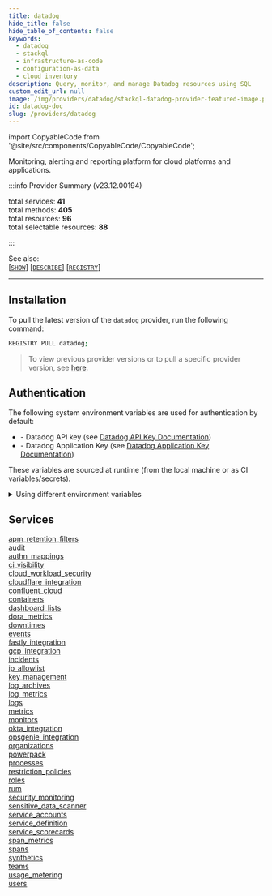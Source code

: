 ```yaml
---
title: datadog
hide_title: false
hide_table_of_contents: false
keywords:
  - datadog
  - stackql
  - infrastructure-as-code
  - configuration-as-data
  - cloud inventory
description: Query, monitor, and manage Datadog resources using SQL
custom_edit_url: null
image: /img/providers/datadog/stackql-datadog-provider-featured-image.png
id: datadog-doc
slug: /providers/datadog
---
```


import CopyableCode from '@site/src/components/CopyableCode/CopyableCode';

Monitoring, alerting and reporting platform for cloud platforms and applications.  
    
:::info Provider Summary (v23.12.00194)

<div class="row">
<div class="providerDocColumn">
<span>total services:&nbsp;<b>41</b></span><br />
<span>total methods:&nbsp;<b>405</b></span><br />
</div>
<div class="providerDocColumn">
<span>total resources:&nbsp;<b>96</b></span><br />
<span>total selectable resources:&nbsp;<b>88</b></span><br />
</div>
</div>

:::

See also:   
[[` SHOW `]](https://stackql.io/docs/language-spec/show) [[` DESCRIBE `]](https://stackql.io/docs/language-spec/describe)  [[` REGISTRY `]](https://stackql.io/docs/language-spec/registry)
* * * 

## Installation

To pull the latest version of the `datadog` provider, run the following command:  

```bash
REGISTRY PULL datadog;
```
> To view previous provider versions or to pull a specific provider version, see [here](https://stackql.io/docs/language-spec/registry).  

## Authentication

The following system environment variables are used for authentication by default:  

- <CopyableCode code="DD_API_KEY" /> - Datadog API key (see [Datadog API Key Documentation](https://docs.datadoghq.com/account_management/api-app-keys/#api-keys))
- <CopyableCode code="DD_APP_KEY" /> - Datadog Application Key (see [Datadog Application Key Documentation](https://docs.datadoghq.com/account_management/api-app-keys/#application-keys))
  
These variables are sourced at runtime (from the local machine or as CI variables/secrets).  

<details>

<summary>Using different environment variables</summary>

To use different environment variables (instead of the defaults), use the `--auth` flag of the `stackql` program.  For example:  

```bash

AUTH='{ "datadog": { "type": "custom", "location": "header", "name": "DD-API-KEY", "credentialsenvvar": "YOUR_DD_API_KEY_VAR", "successor": { "type": "custom", "location": "header", "name": "DD-APPLICATION-KEY", "credentialsenvvar": "YOUR_DD_APP_KEY_VAR" }}}'
stackql shell --auth="${AUTH}"

```
or using PowerShell:  

```powershell

$Auth = "{ 'datadog': { 'type': 'custom', 'location': 'header', 'name': 'DD-API-KEY', 'credentialsenvvar': 'YOUR_DD_API_KEY_VAR', 'successor': { 'type': 'custom', 'location': 'header', 'name': 'DD-APPLICATION-KEY', 'credentialsenvvar': 'YOUR_DD_APP_KEY_VAR' }}}"
stackql.exe shell --auth=$Auth

```
</details>

## Services
<div class="row">
<div class="providerDocColumn">
<a href="/providers/datadog/apm_retention_filters/">apm_retention_filters</a><br />
<a href="/providers/datadog/audit/">audit</a><br />
<a href="/providers/datadog/authn_mappings/">authn_mappings</a><br />
<a href="/providers/datadog/ci_visibility/">ci_visibility</a><br />
<a href="/providers/datadog/cloud_workload_security/">cloud_workload_security</a><br />
<a href="/providers/datadog/cloudflare_integration/">cloudflare_integration</a><br />
<a href="/providers/datadog/confluent_cloud/">confluent_cloud</a><br />
<a href="/providers/datadog/containers/">containers</a><br />
<a href="/providers/datadog/dashboard_lists/">dashboard_lists</a><br />
<a href="/providers/datadog/dora_metrics/">dora_metrics</a><br />
<a href="/providers/datadog/downtimes/">downtimes</a><br />
<a href="/providers/datadog/events/">events</a><br />
<a href="/providers/datadog/fastly_integration/">fastly_integration</a><br />
<a href="/providers/datadog/gcp_integration/">gcp_integration</a><br />
<a href="/providers/datadog/incidents/">incidents</a><br />
<a href="/providers/datadog/ip_allowlist/">ip_allowlist</a><br />
<a href="/providers/datadog/key_management/">key_management</a><br />
<a href="/providers/datadog/log_archives/">log_archives</a><br />
<a href="/providers/datadog/log_metrics/">log_metrics</a><br />
<a href="/providers/datadog/logs/">logs</a><br />
<a href="/providers/datadog/metrics/">metrics</a><br />
</div>
<div class="providerDocColumn">
<a href="/providers/datadog/monitors/">monitors</a><br />
<a href="/providers/datadog/okta_integration/">okta_integration</a><br />
<a href="/providers/datadog/opsgenie_integration/">opsgenie_integration</a><br />
<a href="/providers/datadog/organizations/">organizations</a><br />
<a href="/providers/datadog/powerpack/">powerpack</a><br />
<a href="/providers/datadog/processes/">processes</a><br />
<a href="/providers/datadog/restriction_policies/">restriction_policies</a><br />
<a href="/providers/datadog/roles/">roles</a><br />
<a href="/providers/datadog/rum/">rum</a><br />
<a href="/providers/datadog/security_monitoring/">security_monitoring</a><br />
<a href="/providers/datadog/sensitive_data_scanner/">sensitive_data_scanner</a><br />
<a href="/providers/datadog/service_accounts/">service_accounts</a><br />
<a href="/providers/datadog/service_definition/">service_definition</a><br />
<a href="/providers/datadog/service_scorecards/">service_scorecards</a><br />
<a href="/providers/datadog/span_metrics/">span_metrics</a><br />
<a href="/providers/datadog/spans/">spans</a><br />
<a href="/providers/datadog/synthetics/">synthetics</a><br />
<a href="/providers/datadog/teams/">teams</a><br />
<a href="/providers/datadog/usage_metering/">usage_metering</a><br />
<a href="/providers/datadog/users/">users</a><br />
</div>
</div>
